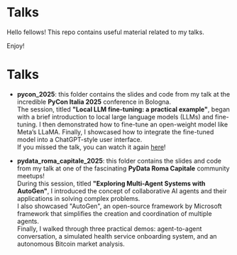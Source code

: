 # Talks
Hello fellows! This repo contains useful material related to my talks.

Enjoy!


# Talks
- <b>pycon_2025</b>: this folder contains the slides and code from my talk at the incredible <b>PyCon Italia 2025</b> conference in Bologna. 
<br>The session, titled <b>"Local LLM fine-tuning: a practical example"</b>, began with a brief introduction to local large language models (LLMs) and fine-tuning. I then demonstrated how to fine-tune an open-weight model like Meta’s LLaMA. Finally, I showcased how to integrate the fine-tuned model into a ChatGPT-style user interface. 
<br>If you missed the talk, you can watch it again [here](https://www.youtube.com/live/a8PI4sgWXE8?si=tp7WFzym1tU3kA1J&t=19794)!

- <b>pydata_roma_capitale_2025</b>: this folder contains the slides and code from my talk at one of the fascinating <b>PyData Roma Capitale</b> community meetups!
<br>During this session, titled <b>"Exploring Multi-Agent Systems with AutoGen"</b>, I introduced the concept of collaborative AI agents and their applications in solving complex problems. 
<br>I also showcased "AutoGen", an open-source framework by Microsoft framework that simplifies the creation and coordination of multiple agents.
<br>Finally, I walked through three practical demos: agent-to-agent conversation, a simulated health service onboarding system, and an autonomous Bitcoin market analysis. 
